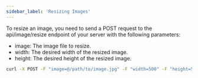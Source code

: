 ```yaml
---
sidebar_label: 'Resizing Images'
---
```

To resize an image, you need to send a POST request to the api/image/resize endpoint of your server with the following parameters:

- image: The image file to resize.
- width: The desired width of the resized image.
- height: The desired height of the resized image.

```bash
curl -X POST -F "image=@/path/to/image.jpg" -F "width=500" -F "height=500" http://localhost:5000/api/v1/resize
```
